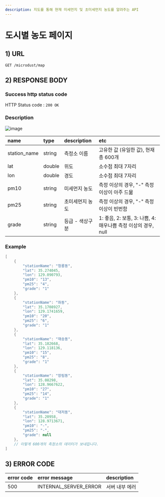 ```yaml
---
description: 지도를 통해 현재 미세먼지 및 초미세먼지 농도를 알려주는 API
---
```


# 도시별 농도 페이지

## 1\) URL

```text
GET /microdust/map
```

## 2\) RESPONSE BODY

### Success http status code

HTTP Status code : `200 OK`

### Description

![image](https://user-images.githubusercontent.com/68282057/124726872-1ef65980-df49-11eb-8139-976b5783d790.png)

| name | type | description | etc |
| :--- | :--- | :--- | :--- |
| station\_name | string | 측정소 이름 | 고유한 값 \(유일한 값\), 현재 총 600개 |
| lat | double | 위도 | 소수점 최대 7자리 |
| lon | double | 경도 | 소수점 최대 7자리 |
| pm10 | string | 미세먼지 농도 | 측정 이상의 경우, "-" 측정 이상이 아주 드묾 |
| pm25 | string | 초미세먼지 농도 | 측정 이상의 경우, "-" 측정 이상이 빈번함 |
| grade | string | 등급 - 색상구분 | 1: 좋음, 2: 보통, 3: 나쁨, 4: 매우나쁨 측정 이상의 경우, null |

### Example

```java
[
    {
        "stationName": "청룡동",
        "lat": 35.274045,
        "lon": 129.090793,
        "pm10": "13",
        "pm25": "4",
        "grade": "1"
    },
    {
        "stationName": "좌동",
        "lat": 35.1708927,
        "lon": 129.1741659,
        "pm10": "20",
        "pm25": "6",
        "grade": "1"
    },
    {
        "stationName": "재송동",
        "lat": 35.182668,
        "lon": 129.118136,
        "pm10": "15",
        "pm25": "8",
        "grade": "1"
    },
    {
        "stationName": "장림동",
        "lat": 35.08298,
        "lon": 128.9667622,
        "pm10": "27",
        "pm25": "14",
        "grade": "1"
    },
    {
        "stationName": "대저동",
        "lat": 35.20958,
        "lon": 128.9713671,
        "pm10": "-",
        "pm25": "-",
        "grade": null
    },
    // 이렇게 600개의 측정소의 데이터가 보내집니다.
]
```

## 3\) ERROR CODE

| error code | error message | description |
| :--- | :--- | :--- |
| 500 | INTERNAL\_SERVER\_ERROR | 서버 내부 에러 |

